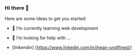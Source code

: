 ### Hi there 👋

<!--
**0ozen/0ozen** is a ✨ _special_ ✨ repository because its `README.md` (this file) appears on your GitHub profile.
-->

Here are some ideas to get you started:

- 🌱 I’m currently learning web development

- 🤔 I’m looking for help with ...

- [linkendin] (https://www.linkedin.com/in/jhean-undifined/)

